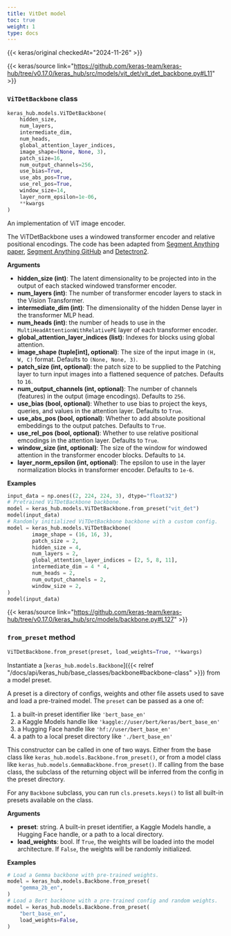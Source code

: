 ```yaml
---
title: VitDet model
toc: true
weight: 1
type: docs
---
```


{{< keras/original checkedAt="2024-11-26" >}}

{{< keras/source link="https://github.com/keras-team/keras-hub/tree/v0.17.0/keras_hub/src/models/vit_det/vit_det_backbone.py#L11" >}}

### `ViTDetBackbone` class

```python
keras_hub.models.ViTDetBackbone(
    hidden_size,
    num_layers,
    intermediate_dim,
    num_heads,
    global_attention_layer_indices,
    image_shape=(None, None, 3),
    patch_size=16,
    num_output_channels=256,
    use_bias=True,
    use_abs_pos=True,
    use_rel_pos=True,
    window_size=14,
    layer_norm_epsilon=1e-06,
    **kwargs
)
```

An implementation of ViT image encoder.

The ViTDetBackbone uses a windowed transformer encoder and relative
positional encodings. The code has been adapted from [Segment Anything
paper](https://arxiv.org/abs/2304.02643), [Segment Anything GitHub](https://github.com/facebookresearch/segment-anything) and [Detectron2](https://github.com/facebookresearch/detectron2).

**Arguments**

- **hidden_size (int)**: The latent dimensionality to be projected
  into in the output of each stacked windowed transformer encoder.
- **num_layers (int)**: The number of transformer encoder layers to
  stack in the Vision Transformer.
- **intermediate_dim (int)**: The dimensionality of the hidden Dense
  layer in the transformer MLP head.
- **num_heads (int)**: the number of heads to use in the
  `MultiHeadAttentionWithRelativePE` layer of each transformer
  encoder.
- **global_attention_layer_indices (list)**: Indexes for blocks using
  global attention.
- **image_shape (tuple[int], optional)**: The size of the input image in
  `(H, W, C)` format. Defaults to `(None, None, 3)`.
- **patch_size (int, optional)**: the patch size to be supplied to the
  Patching layer to turn input images into a flattened sequence of
  patches. Defaults to `16`.
- **num_output_channels (int, optional)**: The number of channels (features)
  in the output (image encodings). Defaults to `256`.
- **use_bias (bool, optional)**: Whether to use bias to project the keys,
  queries, and values in the attention layer. Defaults to `True`.
- **use_abs_pos (bool, optional)**: Whether to add absolute positional
  embeddings to the output patches. Defaults to `True`.
- **use_rel_pos (bool, optional)**: Whether to use relative positional
  emcodings in the attention layer. Defaults to `True`.
- **window_size (int, optional)**: The size of the window for windowed
  attention in the transformer encoder blocks. Defaults to `14`.
- **layer_norm_epsilon (int, optional)**: The epsilon to use in the layer
  normalization blocks in transformer encoder. Defaults to `1e-6`.

**Examples**

```python
input_data = np.ones((2, 224, 224, 3), dtype="float32")
# Pretrained ViTDetBackbone backbone.
model = keras_hub.models.ViTDetBackbone.from_preset("vit_det")
model(input_data)
# Randomly initialized ViTDetBackbone backbone with a custom config.
model = keras_hub.models.ViTDetBackbone(
        image_shape = (16, 16, 3),
        patch_size = 2,
        hidden_size = 4,
        num_layers = 2,
        global_attention_layer_indices = [2, 5, 8, 11],
        intermediate_dim = 4 * 4,
        num_heads = 2,
        num_output_channels = 2,
        window_size = 2,
)
model(input_data)
```

{{< keras/source link="https://github.com/keras-team/keras-hub/tree/v0.17.0/keras_hub/src/models/backbone.py#L127" >}}

### `from_preset` method

```python
ViTDetBackbone.from_preset(preset, load_weights=True, **kwargs)
```

Instantiate a [`keras_hub.models.Backbone`]({{< relref "/docs/api/keras_hub/base_classes/backbone#backbone-class" >}}) from a model preset.

A preset is a directory of configs, weights and other file assets used
to save and load a pre-trained model. The `preset` can be passed as a
one of:

1. a built-in preset identifier like `'bert_base_en'`
2. a Kaggle Models handle like `'kaggle://user/bert/keras/bert_base_en'`
3. a Hugging Face handle like `'hf://user/bert_base_en'`
4. a path to a local preset directory like `'./bert_base_en'`

This constructor can be called in one of two ways. Either from the base
class like `keras_hub.models.Backbone.from_preset()`, or from
a model class like `keras_hub.models.GemmaBackbone.from_preset()`.
If calling from the base class, the subclass of the returning object
will be inferred from the config in the preset directory.

For any `Backbone` subclass, you can run `cls.presets.keys()` to list
all built-in presets available on the class.

**Arguments**

- **preset**: string. A built-in preset identifier, a Kaggle Models
  handle, a Hugging Face handle, or a path to a local directory.
- **load_weights**: bool. If `True`, the weights will be loaded into the
  model architecture. If `False`, the weights will be randomly
  initialized.

**Examples**

```python
# Load a Gemma backbone with pre-trained weights.
model = keras_hub.models.Backbone.from_preset(
    "gemma_2b_en",
)
# Load a Bert backbone with a pre-trained config and random weights.
model = keras_hub.models.Backbone.from_preset(
    "bert_base_en",
    load_weights=False,
)
```
